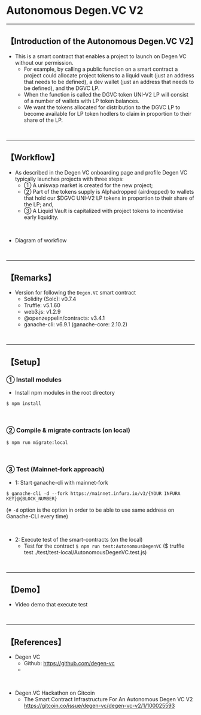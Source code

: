 # Autonomous Degen.VC V2

***
## 【Introduction of the Autonomous Degen.VC V2】
- This is a smart contract that enables a project to launch on Degen VC without our permission. 
  - For example, by calling a public function on a smart contract a project could allocate project tokens to a liquid vault (just an address that needs to be defined), a dev wallet (just an address that needs to be defined), and the DGVC LP.
  - When the function is called the DGVC token UNI-V2 LP will consist of a number of wallets with LP token balances. 
  - We want the tokens allocated for distribution to the DGVC LP to become available for LP token hodlers to claim in proportion to their share of the LP.

&nbsp;

***

## 【Workflow】
- As described in the Degen VC onboarding page and profile Degen VC typically launches projects with three steps:
  - ① A uniswap market is created for the new project;
  - ② Part of the tokens supply is Alphadropped (airdropped) to wallets that hold our $DGVC UNI-V2 LP tokens in proportion to their share of the LP; and,
  - ③ A Liquid Vault is capitalized with project tokens to incentivise early liquidity.


<br>

- Diagram of workflow  

&nbsp;

***

## 【Remarks】
- Version for following the `Degen.VC` smart contract
  - Solidity (Solc): v0.7.4
  - Truffle: v5.1.60
  - web3.js: v1.2.9
  - @openzeppelin/contracts: v3.4.1
  - ganache-cli: v6.9.1 (ganache-core: 2.10.2)


&nbsp;

***

## 【Setup】
### ① Install modules
- Install npm modules in the root directory
```
$ npm install
```

<br>

### ② Compile & migrate contracts (on local)
```
$ npm run migrate:local
```

<br>

### ③ Test (Mainnet-fork approach)
- 1: Start ganache-cli with mainnet-fork
```
$ ganache-cli -d --fork https://mainnet.infura.io/v3/{YOUR INFURA KEY}@{BLOCK_NUMBER}
```
(※ `-d` option is the option in order to be able to use same address on Ganache-CLI every time)

<br>

- 2: Execute test of the smart-contracts (on the local)
  - Test for the contract
    `$ npm run test:AutonomousDegenVC`
    ($ truffle test ./test/test-local/AutonomousDegenVC.test.js)

<br>

***

## 【Demo】
- Video demo that execute test


<br>

***

## 【References】
- Degen VC
  - Github: https://github.com/degen-vc
  - 

<br>

- Degen.VC Hackathon on Gitcoin
  - The Smart Contract Infrastructure For An Autonomous Degen VC V2  
    https://gitcoin.co/issue/degen-vc/degen-vc-v2/1/100025593

